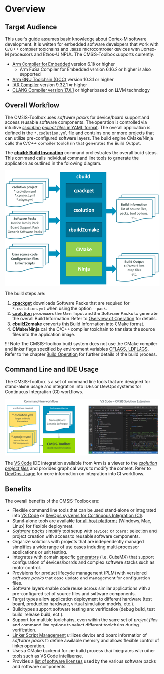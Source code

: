 # Overview

<!-- markdownlint-disable MD013 -->
<!-- markdownlint-disable MD036 -->

## Target Audience

This user's guide assumes basic knowledge about Cortex-M software development. It is written for embedded software developers that work with C/C++ compiler toolchains and utilize microcontroller devices with Cortex-M processors and Ethos-U NPUs. The CMSIS-Toolbox supports currently:

- [Arm Compiler for Embedded](https://developer.arm.com/Tools%20and%20Software/Arm%20Compiler%20for%20Embedded) version 6.18 or higher
    - Arm FuSa Compiler for Embedded version 6.16.2 or higher is also supported
- [Arm GNU Toolchain (GCC)](https://developer.arm.com/Tools%20and%20Software/GNU%20Toolchain) version 10.3.1 or higher
- [IAR Compiler](https://www.iar.com/products/architectures/arm/) version 9.32.1 or higher
- [CLANG Compiler version 17.0.1](https://github.com/ARM-software/LLVM-embedded-toolchain-for-Arm/releases) or higher based on LLVM technology

## Overall Workflow

The CMSIS-Toolbox uses *software packs* for device/board support and access reusable software components.  The operation is controlled via intuitive [*csolution project files* in YAML format](YML-Input-Format.md). The overall application is defined in the `*.csolution.yml` file and contains one or more projects that can utilize pre-configured software layers. The build engine CMake/Ninja calls the C/C++ compiler toolchain that generates the Build Output.

The [**cbuild: Build Invocation**](build-tools.md#cbuild-invocation) command orchestrates the overall build steps. This command calls individual command line tools to generate the application as outlined in the following diagram.

![cbuild workflow](./images/cbuild-workflow.png "cbuild workflow")

The build steps are:

1. [**cpackget**](build-tools.md#cpackget-invocation) downloads Software Packs that are required for `*.csolution.yml` when using the option `--pack`.
2. [**csolution**](build-tools.md#csolution-invocation) processes the User Input and the Software Packs to generate the overall Build Information. Refer to [Overview of Operation](build-overview.md#overview-of-operation) for details.
3. **cbuild2cmake** converts this Build Information into CMake format.
4. **CMake/Ninja** call the C/C++ compiler toolchain to translate the source files into the application image.

!!! Note
    The CMSIS-Toolbox build system does not use the CMake compiler and linker flags specified by environment variables [CFLAGS, LDFLAGS](https://cmake.org/cmake/help/latest/envvar/CFLAGS.html).  
    Refer to the chapter [Build Operation](build-operation.md) for further details of the build process.

## Command Line and IDE Usage

The CMSIS-Toolbox is a set of command line tools that are designed for stand-alone usage and integration into IDEs or DevOps systems for Continuous Integration (CI) workflows.

![Operation of `csolution` tool](./images/tool-overview.png "Operation of `csolution` tool")

The [VS Code](https://marketplace.visualstudio.com/items?itemName=Arm.keil-studio-pack) IDE integration available from Arm is a viewer to the [*csolution project files*](YML-Input-Format.md) and provides graphical ways to modify the content. Refer to [DevOps Usage](build-tools.md#devops-usage) for more information on integration into CI workflows.

## Benefits

The overall benefits of the CMSIS-Toolbox are:

- Flexible command line tools that can be used stand-alone or integrated into [VS Code](https://marketplace.visualstudio.com/items?itemName=Arm.keil-studio-pack) or [DevOps systems for Continuous Integration (CI)](build-tools.md#devops-usage).
- Stand-alone tools are available [for all host platforms](https://artifacts.keil.arm.com/cmsis-toolbox/) (Windows, Mac, Linux) for flexible deployment.
- [*Software packs*](https://www.keil.arm.com/packs/) simplify tool setup with `device:` or `board:` selection and project creation with access to reusable software components.
- Organize solutions with projects that are independently managed simplifies a wide range of use cases including  multi-processor applications or unit testing.
- Integrates with domain specific [generators](build-overview.md#use-a-generator) (i.e. CubeMX) that support configuration of devices/boards and complex software stacks such as motor control.
- Provisions for product lifecycle management (PLM) with versioned *software packs* that ease update and management for configuration files.
- Software layers enable code reuse across similar applications with a pre-configured set of source files and software components.
- Target types allow application deployment to different hardware (test board, production hardware, virtual simulation models, etc.).
- Build types support software testing and verification (debug build, test build, release build, ect.).
- Support for multiple toolchains, even within the same set of *project files* and command line options to select different toolchains during verification.
- [Linker Script Management](build-overview.md#linker-script-management) utilizes device and board information of *software packs* to define available memory and allows flexible control of linker operation.
- Uses a CMake backend for the build process that integrates with other tools such as VS Code intellisense.
- Provides a [list of software licenses](YML-CBuild-Format.md#licenses) used by the various software packs and software components.
